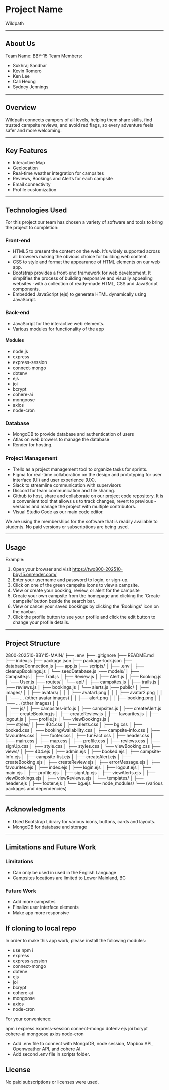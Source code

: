 # Project Name
Wildpath

---

## About Us
Team Name: BBY-15
Team Members: 
- Sukhraj Sandhar
- Kevin Romero
- Ken Lee
- Cali Heung
- Sydney Jennings

---

## Overview

Wildpath connects campers of all levels, helping them share skills, find trusted campsite reviews, and avoid red flags, so every adventure feels safer and more welcoming.

---

## Key Features
- Interactive Map
- Geolocation 
- Real-time weather integration for campsites
- Reviews, Bookings and Alerts for each campsite
- Email connectivity
- Profile customization

---

## Technologies Used

For this project our team has chosen a variety of software and tools to bring the project to completion:

### Front-end

- HTML5 to present the content on the web. It’s widely supported across all browsers making the obvious choice for building web content.
- CSS to style and format the appearance of HTML elements on our web app. 
- Bootstrap provides a front-end framework for web development. It simplifies the process of building responsive and visually appealing websites -with a collection of ready-made HTML, CSS and JavaScript components.
- Embedded JavaScript (ejs) to generate HTML dynamically using JavaScript.

### Back-end

- JavaScript for the interactive web elements.
- Various modules for functionality of the app
#### Modules

- node.js
- express
- express-session
- connect-mongo
- dotenv
- ejs
- joi
- bcrypt
- cohere-ai
- mongoose
- axios
- node-cron

### Database

- MongoDB to provide database and authentication of users
- Atlas on web browers to manage the database
- Render for hosting.

### Project Management

- Trello as a project management tool to organize tasks for sprints.
- Figma for real-time collaboration on the design and prototyping for user interface (UI) and user experience (UX). 
- Slack to streamline communication with supervisors
- Discord for team communication and file sharing.
- Github to host, share and collaborate on our project code repository. It is a convenient tool that allows us to track changes, revert to previous -versions and manage the project with multiple contributors.
- Visual Studio Code as our main code editor.

We are using the memberships for the software that is readily available to students. No paid versions or subscriptions are being used.

---
## Usage

Example:
1. Open your browser and visit https://two800-202510-bby15.onrender.com/
2. Enter your username and password to login, or sign-up.
3. Click on one of the green campsite icons to view a campsite.
4. View or create your booking, review, or alert for the campsite
5. Create your own campsite from the homepage and clicking the 'Create campsite' button beside the search bar.
6. View or cancel your saved bookings by clicking the 'Bookings' icon on the navbar.
7. Click the profile button to see your profile and click the edit button to change your profile details.

---

## Project Structure

2800-202510-BBY15-MAIN/
├── .env
├── .gitignore
├── README.md
├── index.js
├── package.json
├── package-lock.json
├── databaseConnection.js
├── app.js
├── scripts/
│   ├── .env
│   ├── cleanupBookings.js
│   └── seedDatabase.js
├── models/
│   ├── Campsite.js
│   ├── Trail.js
│   ├── Review.js
│   ├── Alert.js
│   ├── Booking.js
│   └── User.js
├── routes/
│   └── api/
│       ├── campsites.js
│       ├── trails.js
│       ├── reviews.js
│       ├── bookings.js
│       └── alerts.js
├── public/
│   ├── images/
│   │   ├── avatars/
│   │   │   ├── avatar1.png
│   │   │   ├── avatar2.png
│   │   │   └── ... (other avatar images)
│   │   ├── alert.png
│   │   ├── booking.png
│   │   └── ... (other images)
│   │   
│   └── js/
│       ├── campsites-info.js
│       ├── campsites.js
│       ├── createAlert.js
│       ├── createBooking.js
│       ├── createReview.js
│       ├── favourites.js
│       ├── logout.js
│       ├── profile.js
│       └── viewBookings.js
│  
├── styles/
│   ├── 404.css
│   ├── alerts.css
│   ├── bg.css
│   ├── booked.css
│   ├── bookingAvailability.css
│   ├── campsite-info.css
│   ├── favourites.css
│   ├── footer.css
│   ├── funFact.css
│   ├── header.css
│   ├── main.css
│   ├── map.css
│   ├── profile.css
│   ├── reviews.css
│   ├── signUp.css
│   ├── style.css
│   ├── styles.css
│   └── viewBooking.css
├── views/
│   ├── 404.ejs
│   ├── admin.ejs
│   ├── booked.ejs
│   ├── campsite-Info.ejs
│   ├── campsite-list.ejs
│   ├── createAlert.ejs
│   ├── createBooking.ejs
│   ├── createReview.ejs
│   ├── errorMessage.ejs
│   ├── favourites.ejs
│   ├── index.ejs
│   ├── login.ejs
│   ├── logout.ejs
│   ├── main.ejs
│   ├── profile.ejs
│   ├── signUp.ejs
│   ├── viewAlerts.ejs
│   ├── viewBookings.ejs
│   ├── viewReviews.ejs
│   └── templates/
│       ├── header.ejs
│       ├── footer.ejs
│       └── bg.ejs
└── node_modules/
    └── (various packages and dependencies)

---

## Acknowledgments

- Used Bootstrap Library for various icons, buttons, cards and layouts.
- MongoDB for database and storage

---

## Limitations and Future Work

### Limitations

- Can only be used in used in the English Language
- Campsites locations are limited to Lower Mainland, BC


### Future Work
- Add more campsites
- Finalize user interface elements
- Make app more responsive

## If cloning to local repo
In order to make this app work, please install the following modules:
- use npm i 
- express
- express-session
- connect-mongo
- dotenv
- ejs
- joi
- bcrypt
- cohere-ai
- mongoose
- axios
- node-cron

For your convenience: 

npm i express express-session connect-mongo dotenv ejs joi bcrypt cohere-ai mongoose axios node-cron

- Add .env file to connect with MongoDB, node session, Mapbox API, Openweather API, and cohere AI.
- Add second .env file in scripts folder.

## License
No paid subscriptions or licenses were used.